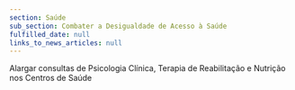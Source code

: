 ```yaml
---
section: Saúde
sub_section: Combater a Desigualdade de Acesso à Saúde
fulfilled_date: null
links_to_news_articles: null
---
```


Alargar consultas de Psicologia Clínica, Terapia de Reabilitação e Nutrição nos Centros de Saúde